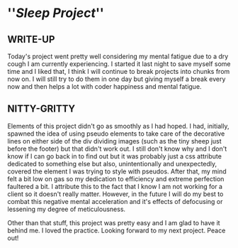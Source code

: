 # ''_Sleep Project_''

## WRITE-UP

Today's project went pretty well considering my mental fatigue due to a dry cough I am currently experiencing. I started it last night to save myself some time and I liked that, I think I will continue to break projects into chunks from now on. I will still try to do them in one day but giving myself a break every now and then helps a lot with coder happiness and mental fatigue. 

## NITTY-GRITTY

Elements of this project didn't go as smoothly as I had hoped. I had, initially, spawned the idea of using pseudo elements to take care of the decorative lines on either side of the div dividing images (such as the tiny sheep just before the footer) but that didn't work out. I still don't know why and I don't know if I can go back in to find out but it was probably just a css attribute dedicated to something else but also, unintentionally and unexpectedly, covered the element I was trying to style with pseudos. After that, my mind felt a bit low on gas so my dedication to efficiency and extreme perfection faultered a bit. I attribute this to the fact that I know I am not working for a client so it doesn't really matter. However, in the future I will do my best to combat this negative mental acceleration and it's effects of defocusing or lessening my degree of meticulousness.

Other than that stuff, this project was pretty easy and I am glad to have it behind me. I loved the practice. Looking forward to my next project. Peace out!  
